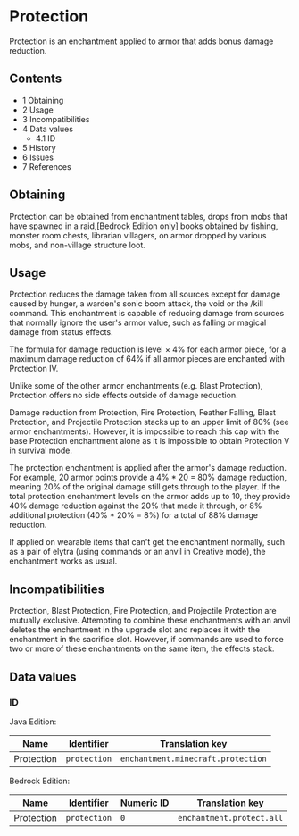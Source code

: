 # Protection
Protection is an enchantment applied to armor that adds bonus damage reduction.

## Contents
- 1 Obtaining
- 2 Usage
- 3 Incompatibilities
- 4 Data values
	- 4.1 ID
- 5 History
- 6 Issues
- 7 References

## Obtaining
Protection can be obtained from enchantment tables, drops from mobs that have spawned in a raid,‌[Bedrock Edition  only] books obtained by fishing, monster room chests, librarian villagers, on armor dropped by various mobs, and non-village structure loot.

## Usage
Protection reduces the damage taken from all sources except for damage caused by hunger, a warden's sonic boom attack, the void or the /kill command.  This enchantment is capable of reducing damage from sources that normally ignore the user's armor value, such as falling or magical damage from status effects. 

The formula for damage reduction is level × 4% for each armor piece, for a maximum damage reduction of 64% if all armor pieces are enchanted with Protection IV.

Unlike some of the other armor enchantments (e.g. Blast Protection), Protection offers no side effects outside of damage reduction.

Damage reduction from Protection, Fire Protection, Feather Falling, Blast Protection, and Projectile Protection stacks up to an upper limit of 80% (see armor enchantments).  However, it is impossible to reach this cap with the base Protection enchantment alone as it is impossible to obtain Protection V in survival mode.

The protection enchantment is applied after the armor's damage reduction. For example, 20 armor points provide a 4% * 20 = 80% damage reduction, meaning 20% of the original damage still gets through to the player. If the total protection enchantment levels on the armor adds up to 10, they provide 40% damage reduction against the 20% that made it through, or 8% additional protection (40% * 20% = 8%) for a total of 88% damage reduction.

If applied on wearable items that can't get the enchantment normally, such as a pair of elytra (using commands or an anvil in Creative mode), the enchantment works as usual.

## Incompatibilities
Protection, Blast Protection, Fire Protection, and Projectile Protection are mutually exclusive. Attempting to combine these enchantments with an anvil deletes the enchantment in the upgrade slot and replaces it with the enchantment in the sacrifice slot. However, if commands are used to force two or more of these enchantments on the same item, the effects stack.

## Data values
### ID
Java Edition:

| Name       | Identifier   | Translation key                    |
|------------|--------------|------------------------------------|
| Protection | `protection` | `enchantment.minecraft.protection` |

Bedrock Edition:

| Name       | Identifier   | Numeric ID | Translation key           |
|------------|--------------|------------|---------------------------|
| Protection | `protection` | `0`        | `enchantment.protect.all` |


